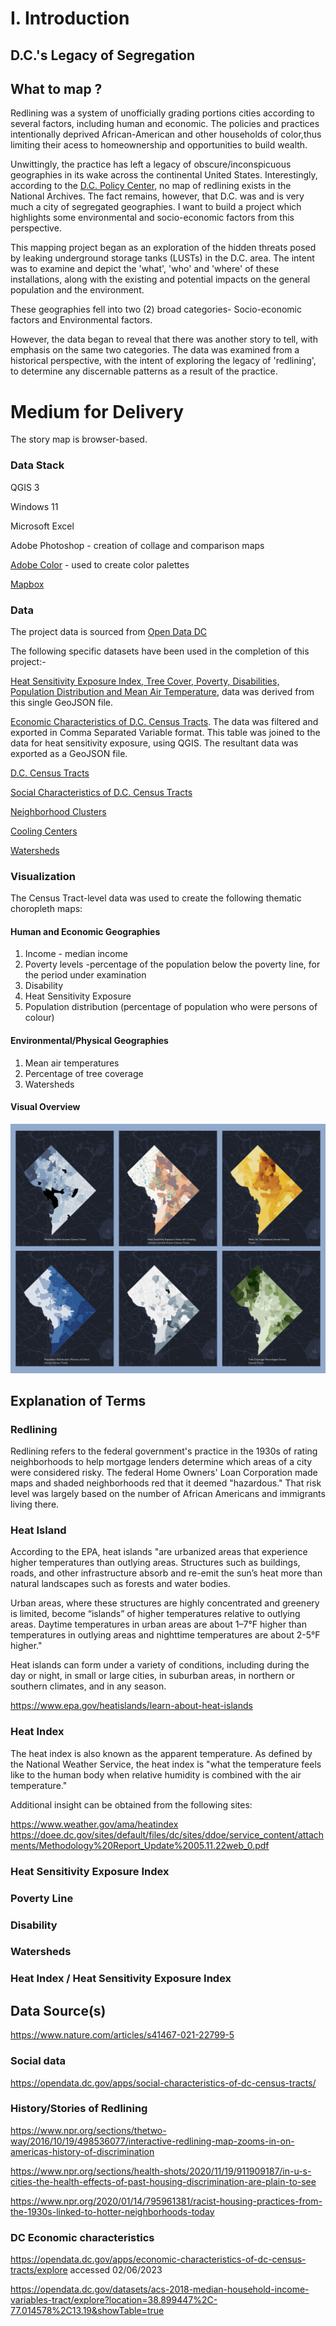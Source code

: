 
# I. Introduction

## D.C.'s Legacy of Segregation

## What to map ?
Redlining was a system of unofficially grading portions cities according to several factors, including human and economic.
The policies and practices intentionally deprived African-American and other households of color,thus limiting their acess to homeownership and opportunities to build wealth.  

Unwittingly, the practice has left a legacy of obscure/inconspicuous geographies in its wake across the continental United States. Interestingly, according to the [D.C. Policy Center](https://www.dcpolicycenter.org/publications/mapping-segregation-fha/), no map of redlining exists in the National Archives. The fact remains, however, that D.C. was and is very much a city of segregated geographies.
I want to build a project which highlights some environmental and socio-economic factors from this perspective.

This mapping project began as an exploration of the hidden threats posed by leaking underground storage tanks (LUSTs) in the D.C. area. 
The intent was to examine and depict the 'what', 'who' and 'where' of these installations, along with the existing and potential impacts on the general population and the environment.

These geographies fell into two (2) broad categories- Socio-economic factors and Environmental factors.

However, the data began to reveal that there was another story to tell, with emphasis on the same two categories. The data was examined from a historical perspective, with the intent of exploring the legacy of 'redlining', to determine any discernable patterns as a result of the practice.

# Medium for Delivery

The story map is browser-based. 

### Data Stack
QGIS 3

Windows 11

Microsoft Excel

Adobe Photoshop - creation of collage and comparison maps

[Adobe Color](https://color.adobe.com/create) - used to create color palettes

[Mapbox](https://www.mapbox.com/)


### Data
The project data is sourced from [Open Data DC](https://opendata.dc.gov/)

The following specific datasets have been used in the completion of this project:-


[Heat Sensitivity Exposure Index, Tree Cover, Poverty, Disabilities, Population Distribution and Mean Air Temperature](https://opendata.dc.gov/datasets/heat-sensitivity-exposure-index/explore), data was derived from this single GeoJSON file.

[Economic Characteristics of D.C. Census Tracts](https://opendata.dc.gov/apps/economic-characteristics-of-dc-census-tracts-2017-2021-5-year-acs/explore). The data was filtered and exported in Comma Separated Variable format. This table was joined to the data for heat sensitivity exposure, using QGIS. The resultant data was exported as a GeoJSON file.

[D.C. Census Tracts](https://opendata.dc.gov/datasets/DCGIS::census-tracts-in-2010/explore)

[Social Characteristics of D.C. Census Tracts](https://opendata.dc.gov/apps/social-characteristics-of-dc-census-tracts-2017-2021-5-year-acs/explore)

[Neighborhood Clusters](https://opendata.dc.gov/datasets/neighborhood-clusters/explore)

[Cooling Centers](https://opendata.dc.gov/datasets/cooling-centers-district-of-columbia/explore)

[Watersheds](https://opendata.dc.gov/datasets/dc-watersheds-2/explore)



### Visualization

The Census Tract-level data was used to create the following thematic choropleth maps:

#### Human and Economic Geographies


1. Income - median income
2. Poverty levels -percentage of the population below the poverty line, for the period under examination
3. Disability
4. Heat Sensitivity Exposure
5. Population distribution (percentage of population who were persons of colour)

#### Environmental/Physical Geographies
1. Mean air temperatures
2. Percentage of tree coverage
3. Watersheds




#### Visual Overview

<img src="images/data_spread.jpg" alt="Figure 3. Modeling Overview" style="max-width: 100%;"></a></p>
## Explanation of Terms


### Redlining

Redlining refers to the federal government's practice in the 1930s of rating neighborhoods to help mortgage lenders 
determine which areas of a city were considered risky. The federal Home Owners' Loan Corporation made maps and shaded 
neighborhoods red that it deemed "hazardous." That risk level was largely based on the number of African Americans and 
immigrants living there.


### Heat Island
According to the EPA, heat islands "are urbanized areas that experience higher temperatures than outlying areas. 
Structures such as buildings, roads, and other infrastructure absorb and re-emit the sun’s heat more than natural 
landscapes such as forests and water bodies. 

Urban areas, where these structures are highly concentrated and greenery is limited, become “islands” of higher 
temperatures relative to outlying areas. Daytime temperatures in urban areas are about 1–7°F higher than temperatures 
in outlying areas and nighttime temperatures are about 2-5°F higher."

Heat islands can form under a variety of conditions, including during the day or night, in small or large cities, in 
suburban areas, in northern or southern climates, and in any season.

https://www.epa.gov/heatislands/learn-about-heat-islands



### Heat Index
The heat index is also known as the apparent temperature. As defined by the National Weather Service, the heat index 
is "what the temperature feels like to the human body when relative humidity is combined with the air temperature."

Additional insight can be obtained from the following sites:

https://www.weather.gov/ama/heatindex 
https://doee.dc.gov/sites/default/files/dc/sites/ddoe/service_content/attachments/Methodology%20Report_Update%2005.11.22web_0.pdf

### Heat Sensitivity Exposure Index



### Poverty Line
### Disability

### Watersheds


### Heat Index / Heat Sensitivity Exposure Index 


## Data Source(s)
https://www.nature.com/articles/s41467-021-22799-5
### Social data

https://opendata.dc.gov/apps/social-characteristics-of-dc-census-tracts/

### History/Stories of Redlining
https://www.npr.org/sections/thetwo-way/2016/10/19/498536077/interactive-redlining-map-zooms-in-on-americas-history-of-discrimination

https://www.npr.org/sections/health-shots/2020/11/19/911909187/in-u-s-cities-the-health-effects-of-past-housing-discrimination-are-plain-to-see

https://www.npr.org/2020/01/14/795961381/racist-housing-practices-from-the-1930s-linked-to-hotter-neighborhoods-today



### DC Economic characteristics
https://opendata.dc.gov/apps/economic-characteristics-of-dc-census-tracts/explore accessed 02/06/2023

https://opendata.dc.gov/datasets/acs-2018-median-household-income-variables-tract/explore?location=38.899447%2C-77.014578%2C13.19&showTable=true

